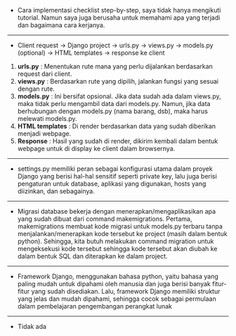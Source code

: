 - Cara implementasi checklist step-by-step, saya tidak hanya mengikuti tutorial. Namun saya juga berusaha untuk memahami apa yang terjadi dan bagaimana cara kerjanya.

---

- Client request -> Django project -> urls.py -> views.py -> models.py (optional) -> HTML templates -> response ke client

1. **urls.py** : Menentukan rute mana yang perlu dijalankan berdasarkan request dari client.
2. **views.py** : Berdasarkan rute yang dipilih, jalankan fungsi yang sesuai dengan rute.
3. **models.py** : Ini bersifat opsional. Jika data sudah ada dalam views.py, maka tidak perlu mengambil data dari models.py. Namun, jika data berhubungan dengan models.py (nama barang, dsb), maka harus melewati models.py.
4. **HTML templates** : Di render berdasarkan data yang sudah diberikan menjadi webpage.
5. **Response** :  Hasil yang sudah di render, dikirim kembali dalam bentuk webpage untuk di display ke client dalam browsernya.

---

- settings.py memiliki peran sebagai konfigurasi utama dalam proyek Django yang berisi hal-hal sensitif seperti private key, lalu juga berisi pengaturan untuk database, aplikasi yang digunakan, hosts yang diizinkan, dan sebagainya.

---

- Migrasi database bekerja dengan menerapkan/mengaplikasikan apa yang sudah dibuat dari command makemigrations. Pertama, makemigrations membuat kode migrasi untuk models.py terbaru tanpa menjalankan/menerapkan kode tersebut ke project (masih dalam bentuk python). Sehingga, kita butuh melakukan command migration untuk mengeksekusi kode tersebut sehingga kode tersebut akan diubah ke dalam bentuk SQL dan diterapkan ke dalam project.

---

- Framework Django, menggunakan bahasa python, yaitu bahasa yang paling mudah untuk dipahami oleh manusia dan juga berisi banyak fitur-fitur yang sudah disediakan. Lalu, framework Django memiliki struktur yang jelas dan mudah dipahami, sehingga cocok sebagai permulaan dalam pembelajaran pengembangan perangkat lunak

---

- Tidak ada